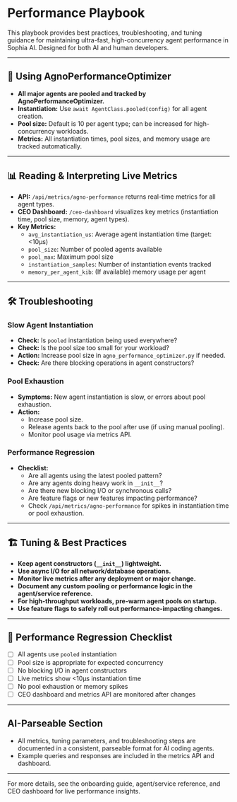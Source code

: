 # Performance Playbook

This playbook provides best practices, troubleshooting, and tuning guidance for maintaining ultra-fast, high-concurrency agent performance in Sophia AI. Designed for both AI and human developers.

---

## 🚀 Using AgnoPerformanceOptimizer
- **All major agents are pooled and tracked by AgnoPerformanceOptimizer.**
- **Instantiation:** Use `await AgentClass.pooled(config)` for all agent creation.
- **Pool size:** Default is 10 per agent type; can be increased for high-concurrency workloads.
- **Metrics:** All instantiation times, pool sizes, and memory usage are tracked automatically.

---

## 📊 Reading & Interpreting Live Metrics
- **API:** `/api/metrics/agno-performance` returns real-time metrics for all agent types.
- **CEO Dashboard:** `/ceo-dashboard` visualizes key metrics (instantiation time, pool size, memory, agent types).
- **Key Metrics:**
  - `avg_instantiation_us`: Average agent instantiation time (target: <10μs)
  - `pool_size`: Number of pooled agents available
  - `pool_max`: Maximum pool size
  - `instantiation_samples`: Number of instantiation events tracked
  - `memory_per_agent_kib`: (If available) memory usage per agent

---

## 🛠️ Troubleshooting
### **Slow Agent Instantiation**
- **Check:** Is `pooled` instantiation being used everywhere?
- **Check:** Is the pool size too small for your workload?
- **Action:** Increase pool size in `agno_performance_optimizer.py` if needed.
- **Check:** Are there blocking operations in agent constructors?

### **Pool Exhaustion**
- **Symptoms:** New agent instantiation is slow, or errors about pool exhaustion.
- **Action:**
  - Increase pool size.
  - Release agents back to the pool after use (if using manual pooling).
  - Monitor pool usage via metrics API.

### **Performance Regression**
- **Checklist:**
  - Are all agents using the latest pooled pattern?
  - Are any agents doing heavy work in `__init__`?
  - Are there new blocking I/O or synchronous calls?
  - Are feature flags or new features impacting performance?
  - Check `/api/metrics/agno-performance` for spikes in instantiation time or pool exhaustion.

---

## 🏗️ Tuning & Best Practices
- **Keep agent constructors (`__init__`) lightweight.**
- **Use async I/O for all network/database operations.**
- **Monitor live metrics after any deployment or major change.**
- **Document any custom pooling or performance logic in the agent/service reference.**
- **For high-throughput workloads, pre-warm agent pools on startup.**
- **Use feature flags to safely roll out performance-impacting changes.**

---

## 📝 Performance Regression Checklist
- [ ] All agents use `pooled` instantiation
- [ ] Pool size is appropriate for expected concurrency
- [ ] No blocking I/O in agent constructors
- [ ] Live metrics show <10μs instantiation time
- [ ] No pool exhaustion or memory spikes
- [ ] CEO dashboard and metrics API are monitored after changes

---

## AI-Parseable Section
- All metrics, tuning parameters, and troubleshooting steps are documented in a consistent, parseable format for AI coding agents.
- Example queries and responses are included in the metrics API and dashboard.

---

For more details, see the onboarding guide, agent/service reference, and CEO dashboard for live performance insights.
